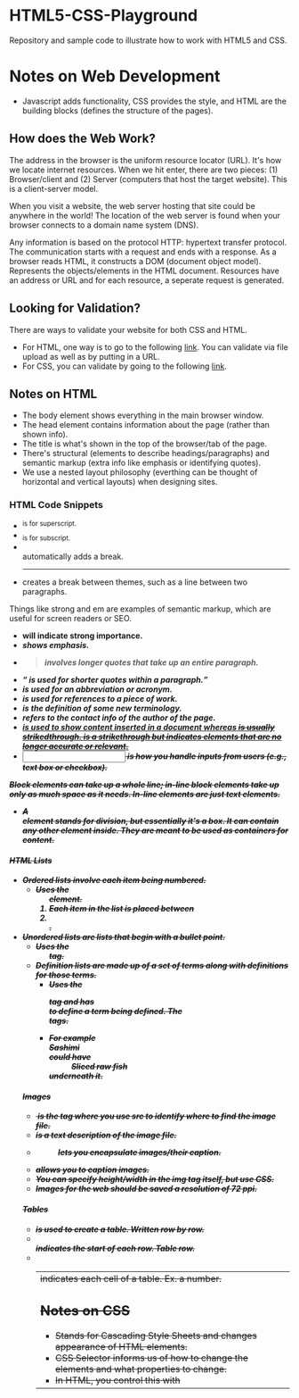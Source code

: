 # HTML5-CSS-Playground

Repository and sample code to illustrate how to work with HTML5 and CSS.

# Notes on Web Development

- Javascript adds functionality, CSS provides the style, and HTML are the building blocks (defines the structure of the pages).

## How does the Web Work?

The address in the browser is the uniform resource locator (URL). It's how we locate internet resources. When we hit enter, there are two pieces: (1) Browser/client and (2) Server (computers that host the target website). This is a client-server model.

When you visit a website, the web server hosting that site could be anywhere in the world! The location of the web server is found when your browser connects to a domain name system (DNS).

Any information is based on the protocol HTTP: hypertext transfer protocol. The communication starts with a request and ends with a response. As a browser reads HTML, it constructs a DOM (document object model). Represents the objects/elements in the HTML document. Resources have an address or URL and for each resource, a seperate request is generated.

## Looking for Validation?

There are ways to validate your website for both CSS and HTML.

- For HTML, one way is to go to the following [link](https://validator.w3.org/). You can validate via file upload as well as by putting in a URL.
- For CSS, you can validate by going to the following [link](https://jigsaw.w3.org/css-validator).

## Notes on HTML

- The body element shows everything in the main browser window.
- The head element contains information about the page (rather than shown info).
- The title is what's shown in the top of the browser/tab of the page.
- There's structural (elements to describe headings/paragraphs) and semantic markup (extra info like emphasis or identifying quotes).
- We use a nested layout philosophy (everthing can be thought of horizontal and vertical layouts) when designing sites.

### HTML Code Snippets

- <sup> is for superscript.
- <sub> is for subscript.
- <br /> automatically adds a break.
- <hr /> creates a break between themes, such as a line between two paragraphs.

Things like strong and em are examples of semantic markup, which are useful for screen readers or SEO.

- <strong> will indicate strong importance.
- <em> shows emphasis.
- <blockquote> involves longer quotes that take up an entire paragraph.
- <q> is used for shorter quotes within a paragraph.
- <abbr> is used for an abbreviation or acronym.
- <cite> is used for references to a piece of work.
- <dfn> is the definition of some new terminology.
- <address> refers to the contact info of the author of the page.
- <ins> is used to show content inserted in a document whereas <del> is usually strikedthrough. <s> is a strikethrough but indicates elements that are no longer accurate or relevant.
- <input> is how you handle inputs from users (e.g., text box or checkbox).

Block elements can take up a whole line; in-line block elements take up only as much space as it needs. In-line elements are just text elements.

- A <div> element stands for division, but essentially it's a box. It can contain any other element inside. They are meant to be used as containers for content.

#### HTML Lists

- Ordered lists involve each item being numbered.
  - Uses the <ol> element.
  - Each item in the list is placed between <li> </li>.
- Unordered lists are lists that begin with a bullet point.
  - Uses the <ul> tag.
- Definition lists are made up of a set of terms along with definitions for those terms.
  - Uses the <dl> tag and has <dt> </dt> to define a term being defined. The <dd> </dd> tags.
  - For example <dt> Sashimi </dt> could have <dd> Sliced raw fish </dd> underneath it.

#### Images

- <img> is the tag where you use src to identify where to find the image file.
- <alt> is a text description of the image file.
- <figure> lets you encapsulate images/their caption.
- <figcaption> allows you to caption images.
- You can specify height/width in the img tag itself, but use CSS.
- Images for the web should be saved a resolution of 72 ppi.

#### Tables

- <table> is used to create a table. Written row by row.
- <tr> indicates the start of each row. Table row.
- <td> indicates each cell of a table. Ex. a number.

## Notes on CSS

- Stands for Cascading Style Sheets and changes appearance of HTML elements.
- CSS Selector informs us of how to change the elements and what properties to change.
- In HTML, you control this with <style> tags.
- Space in CSS is called "margin."
- Spacing inside the element is "padding."
- In HTML-version-3.0, there's many examples of how to implement CSS.
- A text element is an element that runs inside a line of text.
- You can use the <span> element, assign it a class, and give it styling.
- Void elements don't need a closing tag. <link> enables you to load CSS from an external file.
